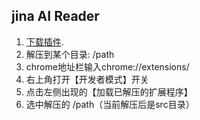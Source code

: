 ## jina AI Reader
1. [下载插件](https://github.com/hawkeye-xb/jinaAIReader/releases).
1. 解压到某个目录: /path
1. chrome地址栏输入chrome://extensions/
1. 右上角打开【开发者模式】开关
1. 点击左侧出现的【加载已解压的扩展程序】
1. 选中解压的 /path（当前解压后是src目录）
